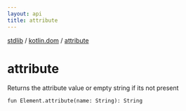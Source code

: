 ```yaml
---
layout: api
title: attribute
---
```

[stdlib](../index.html) / [kotlin.dom](index.html) / [attribute](attribute.html)

# attribute
Returns the attribute value or empty string if its not present
```
fun Element.attribute(name: String): String
```
